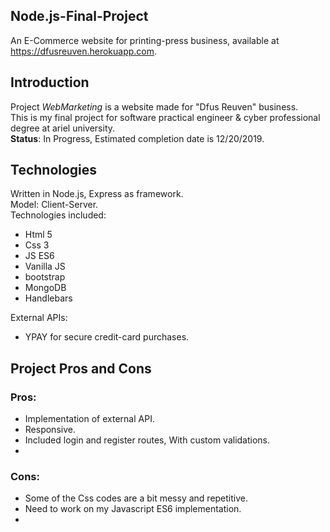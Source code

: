
## Node.js-Final-Project
An E-Commerce website for printing-press business,
available at https://dfusreuven.herokuapp.com.


## Introduction 
Project *WebMarketing* is a website made for "Dfus Reuven" business.\
This is my final project for software practical engineer & cyber professional degree at ariel university.\
**Status**:
In Progress, Estimated completion date is 12/20/2019.
## Technologies
Written in Node.js, Express as framework.\
Model: Client-Server.\
Technologies included:
- Html 5
- Css 3
- JS ES6
- Vanilla JS
- bootstrap
- MongoDB
- Handlebars

External APIs:
- YPAY for secure credit-card purchases.

## Project Pros and Cons
### Pros:
- Implementation of external API. 
- Responsive.
- Included login and register routes, With custom validations.
- 

### Cons:
- Some of the Css codes are a bit messy and repetitive.
- Need to work on my Javascript ES6 implementation.
-



